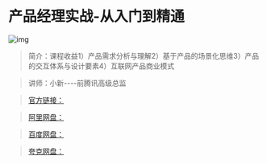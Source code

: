 # 产品经理实战-从入门到精通

![img]()

> 简介：课程收益1）产品需求分析与理解2）基于产品的场景化思维3）产品的交互体系与设计要素4）互联网产品商业模式

> 讲师：小新----前腾讯高级总监

> [官方链接：]()

> [阿里网盘：]()

> [百度网盘：]()

> [夸克网盘：]()

